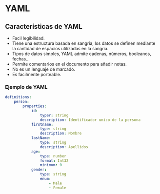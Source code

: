 # YAML
## Características de YAML 
* Facil legibilidad.
* Tiene una estructura basada en sangría, los datos se definen mediante la cantidad de espacios utilizadas en la sangria.
* Tipos de datos simples, YAML admite cadenas, números, booleanos, fechas...
* Permite comentarios en el documento para añadir notas.
* No es un lenguaje de marcado.
* Es facilmente porteable.
### Ejemplo de YAML
``` YAML
definitions:
    person:
        properties:
            id:
                typer: string
                description: Identificador unico de la persona
            firstname:
                type: string
                description: Nombre
            lastName:
                type: string
                description: Apellidos
            age: 
                type: number
                format: Int32
                minimum: 0
            gender:
                type: string
                enum:
                    - Male
                    - Female
```
